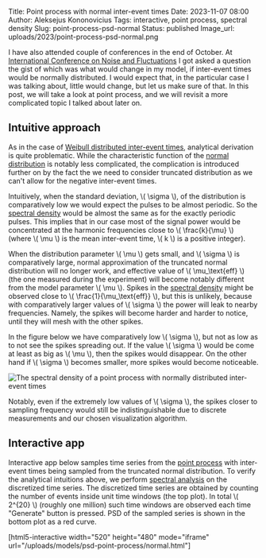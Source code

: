 Title: Point process with normal inter-event times
Date: 2023-11-07 08:00
Author: Aleksejus Kononovicius
Tags: interactive, point process, spectral density
Slug: point-process-psd-normal
Status: published
Image_url: uploads/2023/point-process-psd-normal.png

I have also attended couple of conferences in the end of October. At
[International Conference on Noise and
Fluctuations](https://icnf-2023.sciencesconf.org/) I got asked a question
the gist of which was what would change in my model, if inter-event times
would be normally distributed. I would expect that, in the particular case
I was talking about, little would change, but let us make sure of that. In
this post, we will take a look at point process, and we will revisit a more
complicated topic I talked about later on.
<!--more-->

## Intuitive approach

As in the case of [Weibull distributed inter-event
times]({filename}/articles/2023/point-process-psd-weibull.md), analytical
derivation is quite problematic. While the characteristic function of the
[normal distribution](https://en.wikipedia.org/wiki/Normal_distribution) is
notably less complicated, the complication is introduced further on by the
fact the we need to consider truncated distribution as we can't allow for
the negative inter-event times.

Intuitively, when the standard deviation, \\\( \sigma \\\), of the
distribution is comparatively low we would expect the pulses to be almost
periodic. So the [spectral density](/tag/spectral-density/) would be almost
the same as for the exactly periodic pulses. This implies that in our case
most of the signal power would be concentrated at the harmonic frequencies
close to \\\( \frac{k}{\mu} \\\) (where \\\( \mu \\\) is the mean
inter-event time, \\\( k \\\) is a positive integer).

When the distribution parameter \\\( \mu \\\) gets small, and \\\( \sigma
\\\) is comparatively large, normal approximation of the truncated normal
distribution will no longer work, and effective value of \\\( \mu_\text{eff}
\\\) (the one measured during the experiment) will become notably different
from the model parameter \\\( \mu \\\). Spikes in the [spectral
density](/tag/spectral-density/) might be observed close to \\\(
\frac{1}{\mu_\text{eff}} \\\), but this is unlikely, because with
comparatively larger values of \\\( \sigma \\\) the power will leak to
nearby frequencies. Namely, the spikes will become harder and harder to
notice, until they will mesh with the other spikes.

In the figure below we have comparatively low \\\( \sigma \\\), but not as
low as to not see the spikes spreading out. If the value \\\( \sigma \\\)
would be come at least as big as \\\( \mu \\\), then the spikes would
disappear. On the other hand if \\\( \sigma \\\) becomes smaller, more
spikes would become noticeable.

![The spectral density of a point process with normally distributed
inter-event times]({static}/uploads/2023/point-process-psd-normal.png "The
spectral density of a point process with normally distributed inter-event
times.")

Notably, even if the extremely low values of \\\( \sigma \\\), the spikes
closer to sampling frequency would still be indistinguishable due to discrete
measurements and our chosen visualization algorithm.

## Interactive app

Interactive app below samples time series from the [point
process](/tag/point-process/) with inter-event times being sampled from
the truncated normal distribution. To verify the analytical intuitions above,
we perform [spectral analysis](/tag/spectral-density/) on the discretized
time series. The discretized time series are obtained by counting the number
of events inside unit time windows (the top plot). In total \\\( 2^{20} \\\)
(roughly one million) such time windows are observed each time "Generate"
button is pressed. PSD of the sampled series is shown in the bottom plot as
a red curve.

[html5-interactive width="520" height="480" mode="iframe"
url="/uploads/models/psd-point-process/normal.html"]
